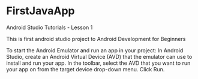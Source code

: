 # FirstJavaApp
Android Studio Tutorials - Lesson 1

This is first android studio project to Android Development for Beginners

To start the Android Emulator and run an app in your project: In Android Studio, create an Android Virtual Device (AVD) that the emulator can use to install and run your app. In the toolbar, select the AVD that you want to run your app on from the target device drop-down menu. Click Run.
